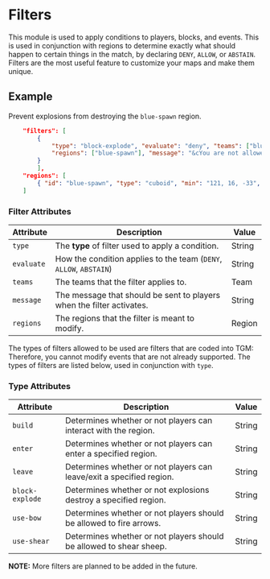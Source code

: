 # Filters

This module is used to apply conditions to players, blocks, and events. This is used in conjunction with regions to determine exactly what should happen to certain things in the match, by declaring `DENY`, `ALLOW`, or `ABSTAIN`. Filters are the most useful feature to customize your maps and make them unique.

## Example

Prevent explosions from destroying the `blue-spawn` region.

```json
	"filters": [
		{
			"type": "block-explode", "evaluate": "deny", "teams": ["blue", "red"],
			"regions": ["blue-spawn"], "message": "&cYou are not allowed to modify terrain here."
		}
        ],
	"regions": [
		{ "id": "blue-spawn", "type": "cuboid", "min": "121, 16, -33", "max": "123, 12, -35" }
	]
```

### Filter Attributes

| Attribute | Description                                                           | Value  |
|-----------|-----------------------------------------------------------------------|--------|
| `type`    | The **type** of filter used to apply a condition.                     | String |
| `evaluate`| How the condition applies to the team (`DENY`, `ALLOW`, `ABSTAIN`)    | String |
| `teams`   | The teams that the filter applies to.                                 | Team   |
| `message` | The message that should be sent to players when the filter activates. | String |
| `regions` | The regions that the filter is meant to modify.                       | Region |

The types of filters allowed to be used are filters that are coded into TGM: Therefore, you cannot modify events that are not already supported. The types of filters are listed below, used in conjunction with `type`.

### Type Attributes

| Attribute      | Description                                                           | Value  |
|----------------|-----------------------------------------------------------------------|--------|
| `build`        | Determines whether or not players can interact with the region.       | String |
| `enter`        | Determines whether or not players can enter a specified region.       | String |
| `leave`        | Determines whether or not players can leave/exit a specified region.  | String |
| `block-explode`| Determines whether or not explosions destroy a specified region.      | String |
| `use-bow`      | Determines whether or not players should be allowed to fire arrows.   | String |
| `use-shear`    | Determines whether or not players should be allowed to shear sheep.   | String |

**NOTE:** More filters are planned to be added in the future.

